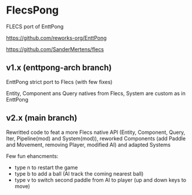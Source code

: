 # FlecsPong

FLECS port of EnttPong

https://github.com/reworks-org/EnttPong

https://github.com/SanderMertens/flecs

## v1.x (enttpong-arch branch)

EnttPong strict port to Flecs (with few fixes)

Entity, Component ans Query natives from Flecs, System are custom as in EnttPong

## v2.x (main branch)

Rewritted code to feat a more Flecs native API (Entity, Component, Query, Iter, Pipeline(mod) and System(mod)), 
reworked Components (add Paddle and Movement, removing Player, modified AI) and adapted Systems

Few fun ehancments:
- type n to restart the game
- type b to add a ball (AI track the coming nearest ball)
- type v to switch second paddle from AI to player (up and down keys to move)
